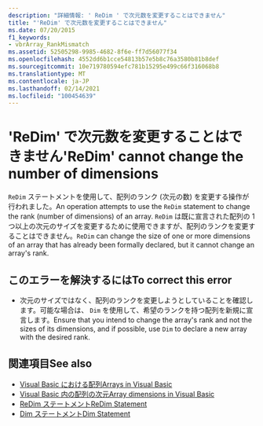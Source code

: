 ```yaml
---
description: "詳細情報: ' ReDim ' で次元数を変更することはできません"
title: "'ReDim' で次元数を変更することはできません"
ms.date: 07/20/2015
f1_keywords:
- vbrArray_RankMismatch
ms.assetid: 52505298-9985-4682-8f6e-ff7d56077f34
ms.openlocfilehash: 4552dd6b1cce54813b57e5b8c76a3580b81b8def
ms.sourcegitcommit: 10e719780594efc781b15295e499c66f316068b8
ms.translationtype: MT
ms.contentlocale: ja-JP
ms.lasthandoff: 02/14/2021
ms.locfileid: "100454639"
---
```

# <a name="redim-cannot-change-the-number-of-dimensions"></a><span data-ttu-id="8ef41-103">'ReDim' で次元数を変更することはできません</span><span class="sxs-lookup"><span data-stu-id="8ef41-103">'ReDim' cannot change the number of dimensions</span></span>

<span data-ttu-id="8ef41-104">`ReDim` ステートメントを使用して、配列のランク (次元の数) を変更する操作が行われました。</span><span class="sxs-lookup"><span data-stu-id="8ef41-104">An operation attempts to use the `ReDim` statement to change the rank (number of dimensions) of an array.</span></span> <span data-ttu-id="8ef41-105">`ReDim` は既に宣言された配列の 1 つ以上の次元のサイズを変更するために使用できますが、配列のランクを変更することはできません。</span><span class="sxs-lookup"><span data-stu-id="8ef41-105">`ReDim` can change the size of one or more dimensions of an array that has already been formally declared, but it cannot change an array's rank.</span></span>  
  
## <a name="to-correct-this-error"></a><span data-ttu-id="8ef41-106">このエラーを解決するには</span><span class="sxs-lookup"><span data-stu-id="8ef41-106">To correct this error</span></span>  
  
- <span data-ttu-id="8ef41-107">次元のサイズではなく、配列のランクを変更しようとしていることを確認します。可能な場合は、 `Dim` を使用して、希望のランクを持つ配列を新規に宣言します。</span><span class="sxs-lookup"><span data-stu-id="8ef41-107">Ensure that you intend to change the array's rank and not the sizes of its dimensions, and if possible, use `Dim` to declare a new array with the desired rank.</span></span>  
  
## <a name="see-also"></a><span data-ttu-id="8ef41-108">関連項目</span><span class="sxs-lookup"><span data-stu-id="8ef41-108">See also</span></span>

- [<span data-ttu-id="8ef41-109">Visual Basic における配列</span><span class="sxs-lookup"><span data-stu-id="8ef41-109">Arrays in Visual Basic</span></span>](../programming-guide/language-features/arrays/index.md)
- [<span data-ttu-id="8ef41-110">Visual Basic 内の配列の次元</span><span class="sxs-lookup"><span data-stu-id="8ef41-110">Array dimensions in Visual Basic</span></span>](../programming-guide/language-features/arrays/array-dimensions.md)
- [<span data-ttu-id="8ef41-111">ReDim ステートメント</span><span class="sxs-lookup"><span data-stu-id="8ef41-111">ReDim Statement</span></span>](../language-reference/statements/redim-statement.md)
- [<span data-ttu-id="8ef41-112">Dim ステートメント</span><span class="sxs-lookup"><span data-stu-id="8ef41-112">Dim Statement</span></span>](../language-reference/statements/dim-statement.md)
